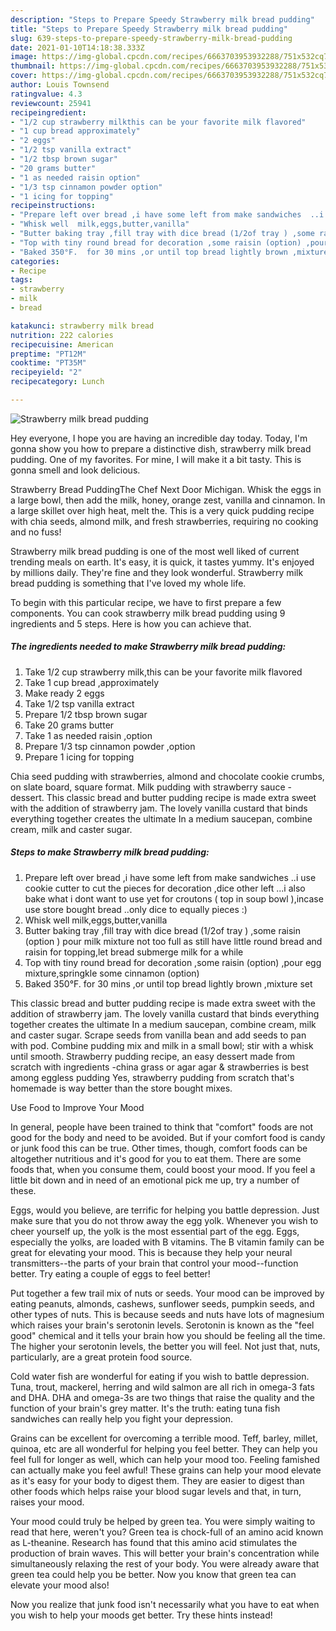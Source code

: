 ```yaml
---
description: "Steps to Prepare Speedy Strawberry milk bread pudding"
title: "Steps to Prepare Speedy Strawberry milk bread pudding"
slug: 639-steps-to-prepare-speedy-strawberry-milk-bread-pudding
date: 2021-01-10T14:18:38.333Z
image: https://img-global.cpcdn.com/recipes/6663703953932288/751x532cq70/strawberry-milk-bread-pudding-recipe-main-photo.jpg
thumbnail: https://img-global.cpcdn.com/recipes/6663703953932288/751x532cq70/strawberry-milk-bread-pudding-recipe-main-photo.jpg
cover: https://img-global.cpcdn.com/recipes/6663703953932288/751x532cq70/strawberry-milk-bread-pudding-recipe-main-photo.jpg
author: Louis Townsend
ratingvalue: 4.3
reviewcount: 25941
recipeingredient:
- "1/2 cup strawberry milkthis can be your favorite milk flavored"
- "1 cup bread approximately"
- "2 eggs"
- "1/2 tsp vanilla extract"
- "1/2 tbsp brown sugar"
- "20 grams butter"
- "1 as needed raisin option"
- "1/3 tsp cinnamon powder option"
- "1 icing for topping"
recipeinstructions:
- "Prepare left over bread ,i have some left from make sandwiches  ..i use cookie cutter to cut the pieces for decoration ,dice other left ...i also bake what i dont want to use yet for croutons ( top in soup bowl ),incase use store bought bread ..only dice to equally pieces :)"
- "Whisk well  milk,eggs,butter,vanilla"
- "Butter baking tray ,fill tray with dice bread (1/2of tray ) ,some raisin (option ) pour milk mixture not too full as still have little round bread and raisin for topping,let bread submerge milk for a while"
- "Top with tiny round bread for decoration ,some raisin (option) ,pour egg mixture,springkle some cinnamon (option)"
- "Baked 350°F.  for 30 mins ,or until top bread lightly brown ,mixture set"
categories:
- Recipe
tags:
- strawberry
- milk
- bread

katakunci: strawberry milk bread 
nutrition: 222 calories
recipecuisine: American
preptime: "PT12M"
cooktime: "PT35M"
recipeyield: "2"
recipecategory: Lunch

---
```



![Strawberry milk bread pudding](https://img-global.cpcdn.com/recipes/6663703953932288/751x532cq70/strawberry-milk-bread-pudding-recipe-main-photo.jpg)

Hey everyone, I hope you are having an incredible day today. Today, I'm gonna show you how to prepare a distinctive dish, strawberry milk bread pudding. One of my favorites. For mine, I will make it a bit tasty. This is gonna smell and look delicious.

Strawberry Bread PuddingThe Chef Next Door Michigan. Whisk the eggs in a large bowl, then add the milk, honey, orange zest, vanilla and cinnamon. In a large skillet over high heat, melt the. This is a very quick pudding recipe with chia seeds, almond milk, and fresh strawberries, requiring no cooking and no fuss!

Strawberry milk bread pudding is one of the most well liked of current trending meals on earth. It's easy, it is quick, it tastes yummy. It's enjoyed by millions daily. They're fine and they look wonderful. Strawberry milk bread pudding is something that I've loved my whole life.


To begin with this particular recipe, we have to first prepare a few components. You can cook strawberry milk bread pudding using 9 ingredients and 5 steps. Here is how you can achieve that.

<!--inarticleads1-->

##### The ingredients needed to make Strawberry milk bread pudding:

1. Take 1/2 cup strawberry milk,this can be your favorite milk flavored
1. Take 1 cup bread ,approximately
1. Make ready 2 eggs
1. Take 1/2 tsp vanilla extract
1. Prepare 1/2 tbsp brown sugar
1. Take 20 grams butter
1. Take 1 as needed raisin ,option
1. Prepare 1/3 tsp cinnamon powder ,option
1. Prepare 1 icing for topping


Chia seed pudding with strawberries, almond and chocolate cookie crumbs, on slate board, square format. Milk pudding with strawberry sauce - dessert. This classic bread and butter pudding recipe is made extra sweet with the addition of strawberry jam. The lovely vanilla custard that binds everything together creates the ultimate In a medium saucepan, combine cream, milk and caster sugar. 

<!--inarticleads2-->

##### Steps to make Strawberry milk bread pudding:

1. Prepare left over bread ,i have some left from make sandwiches  ..i use cookie cutter to cut the pieces for decoration ,dice other left ...i also bake what i dont want to use yet for croutons ( top in soup bowl ),incase use store bought bread ..only dice to equally pieces :)
1. Whisk well  milk,eggs,butter,vanilla
1. Butter baking tray ,fill tray with dice bread (1/2of tray ) ,some raisin (option ) pour milk mixture not too full as still have little round bread and raisin for topping,let bread submerge milk for a while
1. Top with tiny round bread for decoration ,some raisin (option) ,pour egg mixture,springkle some cinnamon (option)
1. Baked 350°F.  for 30 mins ,or until top bread lightly brown ,mixture set


This classic bread and butter pudding recipe is made extra sweet with the addition of strawberry jam. The lovely vanilla custard that binds everything together creates the ultimate In a medium saucepan, combine cream, milk and caster sugar. Scrape seeds from vanilla bean and add seeds to pan with pod. Combine pudding mix and milk in a small bowl; stir with a whisk until smooth. Strawberry pudding recipe, an easy dessert made from scratch with ingredients -china grass or agar agar &amp; strawberries is best among eggless pudding Yes, strawberry pudding from scratch that&#39;s homemade is way better than the store bought mixes. 

Use Food to Improve Your Mood


In general, people have been trained to think that "comfort" foods are not good for the body and need to be avoided. But if your comfort food is candy or junk food this can be true. Other times, though, comfort foods can be altogether nutritious and it's good for you to eat them. There are some foods that, when you consume them, could boost your mood. If you feel a little bit down and in need of an emotional pick me up, try a number of these.

Eggs, would you believe, are terrific for helping you battle depression. Just make sure that you do not throw away the egg yolk. Whenever you wish to cheer yourself up, the yolk is the most essential part of the egg. Eggs, especially the yolks, are loaded with B vitamins. The B vitamin family can be great for elevating your mood. This is because they help your neural transmitters--the parts of your brain that control your mood--function better. Try eating a couple of eggs to feel better!

Put together a few trail mix of nuts or seeds. Your mood can be improved by eating peanuts, almonds, cashews, sunflower seeds, pumpkin seeds, and other types of nuts. This is because seeds and nuts have lots of magnesium which raises your brain's serotonin levels. Serotonin is known as the "feel good" chemical and it tells your brain how you should be feeling all the time. The higher your serotonin levels, the better you will feel. Not just that, nuts, particularly, are a great protein food source.

Cold water fish are wonderful for eating if you wish to battle depression. Tuna, trout, mackerel, herring and wild salmon are all rich in omega-3 fats and DHA. DHA and omega-3s are two things that raise the quality and the function of your brain's grey matter. It's the truth: eating tuna fish sandwiches can really help you fight your depression. 

Grains can be excellent for overcoming a terrible mood. Teff, barley, millet, quinoa, etc are all wonderful for helping you feel better. They can help you feel full for longer as well, which can help your mood too. Feeling famished can actually make you feel awful! These grains can help your mood elevate as it's easy for your body to digest them. They are easier to digest than other foods which helps raise your blood sugar levels and that, in turn, raises your mood.

Your mood could truly be helped by green tea. You were simply waiting to read that here, weren't you? Green tea is chock-full of an amino acid known as L-theanine. Research has found that this amino acid stimulates the production of brain waves. This will better your brain's concentration while simultaneously relaxing the rest of your body. You were already aware that green tea could help you be better. Now you know that green tea can elevate your mood also!

Now you realize that junk food isn't necessarily what you have to eat when you wish to help your moods get better. Try  these hints  instead!

